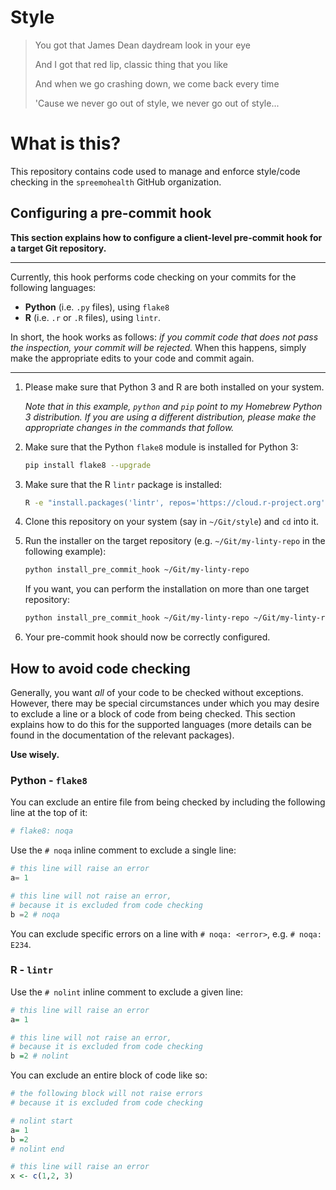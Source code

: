 # Style
> You got that James Dean daydream look in your eye
>
> And I got that red lip, classic thing that you like
>
> And when we go crashing down, we come back every time
>
> 'Cause we never go out of style, we never go out of style...

# What is this?
This repository contains code used to manage and enforce style/code checking in the `spreemohealth` GitHub organization.

## Configuring a pre-commit hook
**This section explains how to configure a client-level pre-commit hook for a target Git repository.**

---

Currently, this hook performs code checking on your commits for the following languages:
- **Python** (i.e. `.py` files), using `flake8`
- **R** (i.e. `.r` or `.R` files), using `lintr`.

In short, the hook works as follows: *if you commit code that does not pass the inspection, your commit will be rejected.*
When this happens, simply make the appropriate edits to your code and commit again.

---

1. Please make sure that Python 3 and R are both installed on your system.

   *Note that in this example, `python` and `pip` point to my Homebrew Python 3 distribution.
   If you are using a different distribution, please make the appropriate changes in the commands that follow.*

2. Make sure that the Python `flake8` module is installed for Python 3:
   ```bash
   pip install flake8 --upgrade
   ```

3. Make sure that the R `lintr` package is installed:
   ```bash
   R -e "install.packages('lintr', repos='https://cloud.r-project.org')"
   ```

4. Clone this repository on your system (say in `~/Git/style`) and `cd` into it.

5. Run the installer on the target repository (e.g. `~/Git/my-linty-repo` in the following example):
   ```bash
   python install_pre_commit_hook ~/Git/my-linty-repo
   ```

   If you want, you can perform the installation on more than one target repository:
   ```bash
   python install_pre_commit_hook ~/Git/my-linty-repo ~/Git/my-linty-repo2 ~/Git/my-linty-repo3 ... 
   ```

6. Your pre-commit hook should now be correctly configured.

## How to avoid code checking
Generally, you want *all* of your code to be checked without exceptions.
However, there may be special circumstances under which you may desire to exclude a line or a block of code from being checked.
This section explains how to do this for the supported languages (more details can be found in the documentation of the relevant packages).

**Use wisely.**

### Python - `flake8`
You can exclude an entire file from being checked by including the following line at the top of it:
```python
# flake8: noqa
```

Use the `# noqa` inline comment to exclude a single line:
```python
# this line will raise an error
a= 1 

# this line will not raise an error,
# because it is excluded from code checking
b =2 # noqa
```

You can exclude specific errors on a line with `# noqa: <error>`, e.g. `# noqa: E234`.

### R - `lintr`
Use the `# nolint` inline comment to exclude a given line:
```R
# this line will raise an error
a= 1

# this line will not raise an error,
# because it is excluded from code checking
b =2 # nolint
```

You can exclude an entire block of code like so:
```R
# the following block will not raise errors
# because it is excluded from code checking

# nolint start
a= 1
b =2
# nolint end

# this line will raise an error
x <- c(1,2, 3)
```
